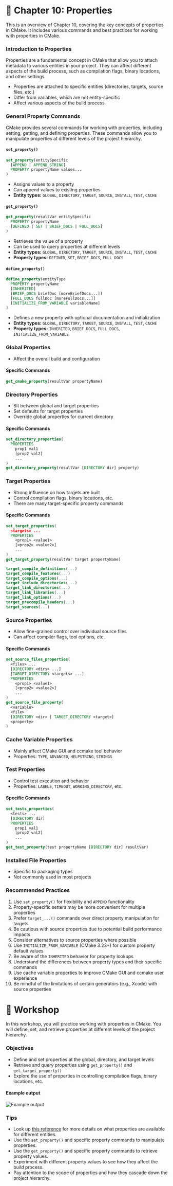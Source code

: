 # 📖 Chapter 10: Properties

This is an overview of Chapter 10, covering the key concepts of properties in CMake. It includes various commands and best practices for working with properties in CMake.

### Introduction to Properties

Properties are a fundamental concept in CMake that allow you to attach metadata to various entities in your project. They can affect different aspects of the build process, such as compilation flags, binary locations, and other settings.

- Properties are attached to specific entities (directories, targets, source files, etc.)
- Differ from variables, which are not entity-specific
- Affect various aspects of the build process

### General Property Commands

CMake provides several commands for working with properties, including setting, getting, and defining properties. These commands allow you to manipulate properties at different levels of the project hierarchy.

#### `set_property()`

```cmake
set_property(entitySpecific
  [APPEND | APPEND_STRING]
  PROPERTY propertyName values...
)
```

- Assigns values to a property
- Can append values to existing properties
- **Entity types:** `GLOBAL`, `DIRECTORY`, `TARGET`, `SOURCE`, `INSTALL`, `TEST`, `CACHE`

#### `get_property()`

```cmake
get_property(resultVar entitySpecific
  PROPERTY propertyName
  [DEFINED | SET | BRIEF_DOCS | FULL_DOCS]
)
```

- Retrieves the value of a property
- Can be used to query properties at different levels
- **Entity types:** `GLOBAL`, `DIRECTORY`, `TARGET`, `SOURCE`, `INSTALL`, `TEST`, `CACHE`
- **Property types:** `DEFINED`, `SET`, `BRIEF_DOCS`, `FULL_DOCS`

#### `define_property()`

```cmake
define_property(entityType
  PROPERTY propertyName
  [INHERITED]
  [BRIEF_DOCS briefDoc [moreBriefDocs...]]
  [FULL_DOCS fullDoc [moreFullDocs...]]
  [INITIALIZE_FROM_VARIABLE variableName]
)
```

- Defines a new property with optional documentation and initialization
- **Entity types:** `GLOBAL`, `DIRECTORY`, `TARGET`, `SOURCE`, `INSTALL`, `TEST`, `CACHE`
- **Property types:** `INHERITED`, `BRIEF_DOCS`, `FULL_DOCS`, `INITIALIZE_FROM_VARIABLE`

### Global Properties

- Affect the overall build and configuration

#### Specific Commands

```cmake
get_cmake_property(resultVar propertyName)
```

### Directory Properties

- Sit between global and target properties
- Set defaults for target properties
- Override global properties for current directory

#### Specific Commands

```cmake
set_directory_properties(
  PROPERTIES
    prop1 val1
    [prop2 val2]
    ...
)
get_directory_property(resultVar [DIRECTORY dir] property)
```

### Target Properties

- Strong influence on how targets are built
- Control compilation flags, binary locations, etc.
- There are many target-specific property commands

#### Specific Commands

```cmake
set_target_properties(
  <targets> ...
  PROPERTIES
    <prop1> <value1>
    [<prop2> <value2>]
    ...
)
get_target_property(resultVar target propertyName)

target_compile_definitions(...)
target_compile_features(...)
target_compile_options(...)
target_include_directories(...)
target_link_directories(...)
target_link_libraries(...)
target_link_options(...)
target_precompile_headers(...)
target_sources(...)
```

### Source Properties

- Allow fine-grained control over individual source files
- Can affect compiler flags, tool options, etc.

#### Specific Commands

```cmake
set_source_files_properties(
  <files> ...
  [DIRECTORY <dirs> ...]
  [TARGET_DIRECTORY <targets> ...]
  PROPERTIES
    <prop1> <value1>
    [<prop2> <value2>]
    ...
)
get_source_file_property(
  <variable>
  <file>
  [DIRECTORY <dir> | TARGET_DIRECTORY <target>]
  <property>
)
```

### Cache Variable Properties

- Mainly affect CMake GUI and ccmake tool behavior
- Properties: `TYPE`, `ADVANCED`, `HELPSTRING`, `STRINGS`

### Test Properties

- Control test execution and behavior
- Properties: `LABELS`, `TIMEOUT`, `WORKING_DIRECTORY`, etc.

#### Specific Commands

```cmake
set_tests_properties(
  <tests> ...
  [DIRECTORY dir]
  PROPERTIES
    prop1 val1
    [prop2 val2]
    ...
)
get_test_property(test propertyName [DIRECTORY dir] resultVar)
```

### Installed File Properties

- Specific to packaging types
- Not commonly used in most projects

### Recommended Practices

1.  Use `set_property()` for flexibility and `APPEND` functionality
2.  Property-specific setters may be more convenient for multiple properties
3.  Prefer `target_...()` commands over direct property manipulation for targets
4.  Be cautious with source properties due to potential build performance impacts
5.  Consider alternatives to source properties where possible
6.  Use `INITIALIZE_FROM_VARIABLE` (CMake 3.23+) for custom property default values
7.  Be aware of the `INHERITED` behavior for property lookups
8.  Understand the differences between property types and their specific commands
9.  Use cache variable properties to improve CMake GUI and ccmake user experience
10. Be mindful of the limitations of certain generators (e.g., Xcode) with source properties

# 🎯 Workshop

In this workshop, you will practice working with properties in CMake. You will define, set, and retrieve properties at different levels of the project hierarchy.

### Objectives

- Define and set properties at the global, directory, and target levels
- Retrieve and query properties using `get_property()` and `get_target_property()`
- Explore the use of properties in controlling compilation flags, binary locations, etc.

#### Example output

![Example output](docs/output.png)

### Tips

- Look up [this reference](https://cmake.org/cmake/help/latest/manual/cmake-properties.7.html) for more details on what properties are available for different entities.
- Use the `set_property()` and specific property commands to manipulate properties.
- Use the `get_property()` and specific property commands to retrieve property values.
- Experiment with different property values to see how they affect the build process.
- Pay attention to the scope of properties and how they cascade down the project hierarchy.
